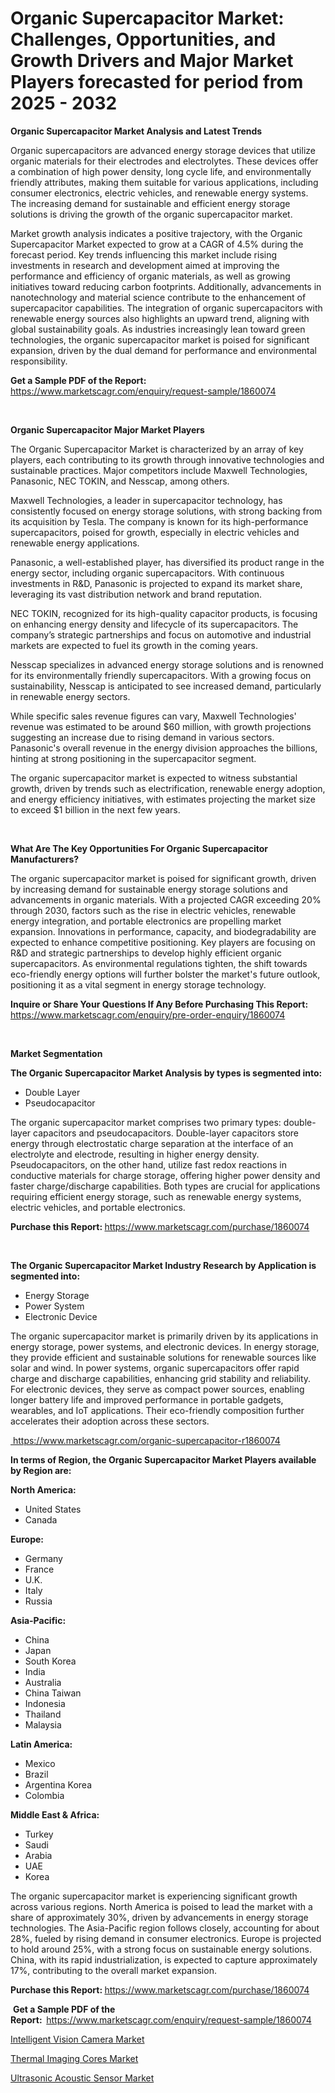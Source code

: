 <p><h1>Organic Supercapacitor Market: Challenges, Opportunities, and Growth Drivers and Major Market Players forecasted for period from 2025 - 2032</h1></p><p><strong>Organic Supercapacitor Market Analysis and Latest Trends</strong></p>
<p><p>Organic supercapacitors are advanced energy storage devices that utilize organic materials for their electrodes and electrolytes. These devices offer a combination of high power density, long cycle life, and environmentally friendly attributes, making them suitable for various applications, including consumer electronics, electric vehicles, and renewable energy systems. The increasing demand for sustainable and efficient energy storage solutions is driving the growth of the organic supercapacitor market.</p><p>Market growth analysis indicates a positive trajectory, with the Organic Supercapacitor Market expected to grow at a CAGR of 4.5% during the forecast period. Key trends influencing this market include rising investments in research and development aimed at improving the performance and efficiency of organic materials, as well as growing initiatives toward reducing carbon footprints. Additionally, advancements in nanotechnology and material science contribute to the enhancement of supercapacitor capabilities. The integration of organic supercapacitors with renewable energy sources also highlights an upward trend, aligning with global sustainability goals. As industries increasingly lean toward green technologies, the organic supercapacitor market is poised for significant expansion, driven by the dual demand for performance and environmental responsibility.</p></p>
<p><strong>Get a Sample PDF of the Report:&nbsp;</strong> <a href="https://www.marketscagr.com/enquiry/request-sample/1860074?utm_campaign=2198&utm_medium=2&utm_source=Github&utm_content=ia&utm_term=06042025&utm_id=organic-supercapacitor">https://www.marketscagr.com/enquiry/request-sample/1860074</a></p>
<p>&nbsp;</p>
<p><strong>Organic Supercapacitor Major Market Players</strong></p>
<p><p>The Organic Supercapacitor Market is characterized by an array of key players, each contributing to its growth through innovative technologies and sustainable practices. Major competitors include Maxwell Technologies, Panasonic, NEC TOKIN, and Nesscap, among others.</p><p>Maxwell Technologies, a leader in supercapacitor technology, has consistently focused on energy storage solutions, with strong backing from its acquisition by Tesla. The company is known for its high-performance supercapacitors, poised for growth, especially in electric vehicles and renewable energy applications.</p><p>Panasonic, a well-established player, has diversified its product range in the energy sector, including organic supercapacitors. With continuous investments in R&D, Panasonic is projected to expand its market share, leveraging its vast distribution network and brand reputation.</p><p>NEC TOKIN, recognized for its high-quality capacitor products, is focusing on enhancing energy density and lifecycle of its supercapacitors. The company’s strategic partnerships and focus on automotive and industrial markets are expected to fuel its growth in the coming years.</p><p>Nesscap specializes in advanced energy storage solutions and is renowned for its environmentally friendly supercapacitors. With a growing focus on sustainability, Nesscap is anticipated to see increased demand, particularly in renewable energy sectors.</p><p>While specific sales revenue figures can vary, Maxwell Technologies' revenue was estimated to be around $60 million, with growth projections suggesting an increase due to rising demand in various sectors. Panasonic's overall revenue in the energy division approaches the billions, hinting at strong positioning in the supercapacitor segment.</p><p>The organic supercapacitor market is expected to witness substantial growth, driven by trends such as electrification, renewable energy adoption, and energy efficiency initiatives, with estimates projecting the market size to exceed $1 billion in the next few years.</p></p>
<p>&nbsp;</p>
<p><strong>What Are The Key Opportunities For Organic Supercapacitor Manufacturers?</strong></p>
<p><p>The organic supercapacitor market is poised for significant growth, driven by increasing demand for sustainable energy storage solutions and advancements in organic materials. With a projected CAGR exceeding 20% through 2030, factors such as the rise in electric vehicles, renewable energy integration, and portable electronics are propelling market expansion. Innovations in performance, capacity, and biodegradability are expected to enhance competitive positioning. Key players are focusing on R&D and strategic partnerships to develop highly efficient organic supercapacitors. As environmental regulations tighten, the shift towards eco-friendly energy options will further bolster the market's future outlook, positioning it as a vital segment in energy storage technology.</p></p>
<p><strong>Inquire or Share Your Questions If Any Before Purchasing This Report:</strong> <a href="https://www.marketscagr.com/enquiry/pre-order-enquiry/1860074?utm_campaign=2198&utm_medium=2&utm_source=Github&utm_content=ia&utm_term=06042025&utm_id=organic-supercapacitor">https://www.marketscagr.com/enquiry/pre-order-enquiry/1860074</a></p>
<p>&nbsp;</p>
<p><strong>Market Segmentation</strong></p>
<p><strong>The Organic Supercapacitor Market Analysis by types is segmented into:</strong></p>
<p><ul><li>Double Layer</li><li>Pseudocapacitor</li></ul></p>
<p><p>The organic supercapacitor market comprises two primary types: double-layer capacitors and pseudocapacitors. Double-layer capacitors store energy through electrostatic charge separation at the interface of an electrolyte and electrode, resulting in higher energy density. Pseudocapacitors, on the other hand, utilize fast redox reactions in conductive materials for charge storage, offering higher power density and faster charge/discharge capabilities. Both types are crucial for applications requiring efficient energy storage, such as renewable energy systems, electric vehicles, and portable electronics.</p></p>
<p><strong>Purchase this Report:&nbsp;</strong><a href="https://www.marketscagr.com/purchase/1860074?utm_campaign=2198&utm_medium=2&utm_source=Github&utm_content=ia&utm_term=06042025&utm_id=organic-supercapacitor">https://www.marketscagr.com/purchase/1860074</a></p>
<p>&nbsp;</p>
<p><strong>The Organic Supercapacitor Market Industry Research by Application is segmented into:</strong></p>
<p><ul><li>Energy Storage</li><li>Power System</li><li>Electronic Device</li></ul></p>
<p><p>The organic supercapacitor market is primarily driven by its applications in energy storage, power systems, and electronic devices. In energy storage, they provide efficient and sustainable solutions for renewable sources like solar and wind. In power systems, organic supercapacitors offer rapid charge and discharge capabilities, enhancing grid stability and reliability. For electronic devices, they serve as compact power sources, enabling longer battery life and improved performance in portable gadgets, wearables, and IoT applications. Their eco-friendly composition further accelerates their adoption across these sectors.</p></p>
<p><a href="https://www.marketscagr.com/organic-supercapacitor-r1860074?utm_campaign=2198&utm_medium=2&utm_source=Github&utm_content=ia&utm_term=06042025&utm_id=organic-supercapacitor">&nbsp;https://www.marketscagr.com/organic-supercapacitor-r1860074</a></p>
<p><strong>In terms of Region, the Organic Supercapacitor Market Players available by Region are:</strong></p>
<p>
    <p> <strong> North America: </strong>
        <ul>
            <li>United States</li>
            <li>Canada</li>
        </ul>
        </p> 
    <p> <strong> Europe: </strong>
        <ul>
            <li>Germany</li>
            <li>France</li>
            <li>U.K.</li>
            <li>Italy</li>
            <li>Russia</li>
        </ul>
        </p> 
    <p> <strong> Asia-Pacific: </strong>
        <ul>
            <li>China</li>
            <li>Japan</li>
            <li>South Korea</li>
            <li>India</li>
            <li>Australia</li>
            <li>China Taiwan</li>
            <li>Indonesia</li>
            <li>Thailand</li>
            <li>Malaysia</li>
        </ul>
        </p> 
    <p> <strong> Latin America: </strong>
        <ul>
            <li>Mexico</li>
            <li>Brazil</li>
            <li>Argentina Korea</li>
            <li>Colombia</li>
        </ul>
        </p> 
    <p> <strong> Middle East & Africa: </strong>
        <ul>
            <li>Turkey</li>
            <li>Saudi</li>
            <li>Arabia</li>
            <li>UAE</li>
            <li>Korea</li>
        </ul>
    </p>
    </p>
<p><p>The organic supercapacitor market is experiencing significant growth across various regions. North America is poised to lead the market with a share of approximately 30%, driven by advancements in energy storage technologies. The Asia-Pacific region follows closely, accounting for about 28%, fueled by rising demand in consumer electronics. Europe is projected to hold around 25%, with a strong focus on sustainable energy solutions. China, with its rapid industrialization, is expected to capture approximately 17%, contributing to the overall market expansion.</p></p>
<p><strong>Purchase this Report: </strong><a href="https://www.marketscagr.com/purchase/1860074?utm_campaign=2198&utm_medium=2&utm_source=Github&utm_content=ia&utm_term=06042025&utm_id=organic-supercapacitor">https://www.marketscagr.com/purchase/1860074</a></p>
<p>&nbsp;<strong>Get a Sample PDF of the Report:&nbsp;&nbsp;</strong><a href="https://www.marketscagr.com/enquiry/request-sample/1860074?utm_campaign=2198&utm_medium=2&utm_source=Github&utm_content=ia&utm_term=06042025&utm_id=organic-supercapacitor">https://www.marketscagr.com/enquiry/request-sample/1860074</a></p>
<p><strong></strong></p>
<p><p><a href="https://github.com/baraohinze3x/Market-Research-Report-List-1/blob/main/intelligent-vision-camera-market.md?utm_campaign=2198&utm_medium=2&utm_source=Github&utm_content=ia&utm_term=06042025&utm_id=organic-supercapacitor">Intelligent Vision Camera Market</a></p><p><a href="https://github.com/santosh758595/Market-Research-Report-List-7/blob/main/thermal-imaging-cores-market.md?utm_campaign=2198&utm_medium=2&utm_source=Github&utm_content=ia&utm_term=06042025&utm_id=organic-supercapacitor">Thermal Imaging Cores Market</a></p><p><a href="https://github.com/delindacallegari68/Market-Research-Report-List-1/blob/main/ultrasonic-acoustic-sensor-market.md?utm_campaign=2198&utm_medium=2&utm_source=Github&utm_content=ia&utm_term=06042025&utm_id=organic-supercapacitor">Ultrasonic Acoustic Sensor Market</a></p></p>